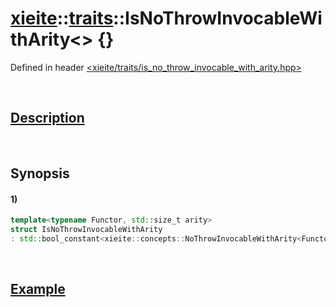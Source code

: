 # [xieite](../../xieite.md)\:\:[traits](../../traits.md)\:\:IsNoThrowInvocableWithArity\<\> \{\}
Defined in header [<xieite/traits/is_no_throw_invocable_with_arity.hpp>](../../../include/xieite/traits/is_no_throw_invocable_with_arity.hpp)

&nbsp;

## [Description](../concepts/no_throw_invocable_with_arity.md#Description)

&nbsp;

## Synopsis
#### 1)
```cpp
template<typename Functor, std::size_t arity>
struct IsNoThrowInvocableWithArity
: std::bool_constant<xieite::concepts::NoThrowInvocableWithArity<Functor, arity>> {};
```

&nbsp;

## [Example](../concepts/no_throw_invocable_with_arity.md#Example)
